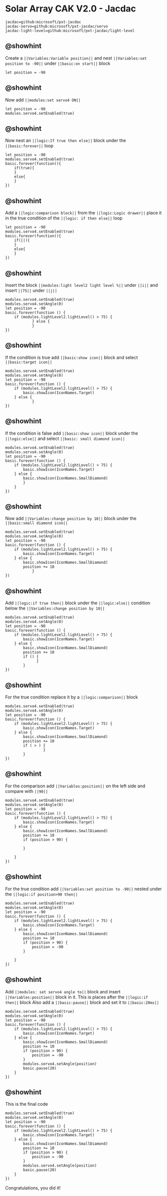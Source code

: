 # Solar Array CAK V2.0 - Jacdac

```package
jacdac=github:microsoft/pxt-jacdac
jacdac-servo=github:microsoft/pxt-jacdac/servo
jacdac-light-level=github:microsoft/pxt-jacdac/light-level
```
## @showhint
Create a ``||Variables:Variable position||`` and nest ``||Variables:set position to -90||`` 
under ``||basic:on start||`` block
```blocks
let position = -90
```

## @showhint
Now add ``||modules:set servo4 ON||``
```blocks
let position = -90
modules.servo4.setEnabled(true)
```
## @showhint
Now nest an ``||logic:If true then else||`` block under the ``||basic:forever||`` loop
```blocks
let position = -90
modules.servo4.setEnabled(true)
basic.forever(function(){
    if(true){
    }
    else{
    }
})
```
## @showhint
Add a ``||logic:comparison block||`` from the ``||logic:Logic drawer||`` place it in the true
condition of the ``||logic: if then else||`` loop
```blocks
let position = -90
modules.servo4.setEnabled(true)
basic.forever(function(){
    if(||){
    }
    else{
    }
})
```
## @showhint
Insert the block ``||modules:light level2 light level %||`` under ``||i||``
and insert ``||75||`` under ``||j||``
```blocks
modules.servo4.setEnabled(true)
modules.servo4.setAngle(0)
let position = -90
basic.forever(function () {
    if (modules.lightLevel2.lightLevel() > 75) {
            } else {
            }
})
```
## @showhint
If the condition is true add ``||basic:show icon||`` block and 
select ``||basic:target icon||``
```blocks
modules.servo4.setEnabled(true)
modules.servo4.setAngle(0)
let position = -90
basic.forever(function () {
    if (modules.lightLevel2.lightLevel() > 75) {
        basic.showIcon(IconNames.Target)
    } else {
            }
})
```
## @showhint
If the condition is false add ``||basic:show icon||`` block under the 
``||logic:else||`` and select ``||basic: small diamond icon||``
```blocks
modules.servo4.setEnabled(true)
modules.servo4.setAngle(0)
let position = -90
basic.forever(function () {
    if (modules.lightLevel2.lightLevel() > 75) {
        basic.showIcon(IconNames.Target)
    } else {
        basic.showIcon(IconNames.SmallDiamond)
        }
    }
})
```

## @showhint
Now add ``||Variables:change position by 10||`` block under 
the ``||basic:small diamond icon||``
```blocks
modules.servo4.setEnabled(true)
modules.servo4.setAngle(0)
let position = -90
basic.forever(function () {
    if (modules.lightLevel2.lightLevel() > 75) {
        basic.showIcon(IconNames.Target)
    } else {
        basic.showIcon(IconNames.SmallDiamond)
        position += 10
            }
})
```

## @showhint
Add ``||logic:if true then||`` block under the 
``||logic:else||`` condition below the 
``||Variables:change position by 10||``
```blocks
modules.servo4.setEnabled(true)
modules.servo4.setAngle(0)
let position = -90
basic.forever(function () {
    if (modules.lightLevel2.lightLevel() > 75) {
        basic.showIcon(IconNames.Target)
    } else {
        basic.showIcon(IconNames.SmallDiamond)
        position += 10
        if () {
              }
        }
})
```
## @showhint
For the true condition replace it by a ``||logic:comparison||`` block
```blocks
modules.servo4.setEnabled(true)
modules.servo4.setAngle(0)
let position = -90
basic.forever(function () {
    if (modules.lightLevel2.lightLevel() > 75) {
        basic.showIcon(IconNames.Target)
    } else {
        basic.showIcon(IconNames.SmallDiamond)
        position += 10
        if ( > ) {
                 }
        }
})
```
## @showhint
For the comparison add ``||Variables:position||`` on the left side and 
compare with ``||90||``
```blocks
modules.servo4.setEnabled(true)
modules.servo4.setAngle(0)
let position = -90
basic.forever(function () {
    if (modules.lightLevel2.lightLevel() > 75) {
        basic.showIcon(IconNames.Target)
    } else {
        basic.showIcon(IconNames.SmallDiamond)
        position += 10
        if (position > 90) {
            
        }
        
    }
})
```
## @showhint
For the true condition add ``||Variables:set position to -90||`` 
nested under the ``||logic:if position>90 then||``
```blocks
modules.servo4.setEnabled(true)
modules.servo4.setAngle(0)
let position = -90
basic.forever(function () {
    if (modules.lightLevel2.lightLevel() > 75) {
        basic.showIcon(IconNames.Target)
    } else {
        basic.showIcon(IconNames.SmallDiamond)
        position += 10
        if (position > 90) {
            position = -90
        }
        
    }
})
```
## @showhint
Add ``||modules: set servo4 angle to||`` block and insert ``||Variables:position||`` 
block in it. This is places after the ``||logic:if then||`` block 
Also add a ``||basic:pause||`` block and set it to ``||basic:20ms||``
```blocks
modules.servo4.setEnabled(true)
modules.servo4.setAngle(0)
let position = -90
basic.forever(function () {
    if (modules.lightLevel2.lightLevel() > 75) {
        basic.showIcon(IconNames.Target)
    } else {
        basic.showIcon(IconNames.SmallDiamond)
        position += 10
        if (position > 90) {
            position = -90
        }
        modules.servo4.setAngle(position)
        basic.pause(20)
    }
})
```
## @showhint
This is the final code
```blocks
modules.servo4.setEnabled(true)
modules.servo4.setAngle(0)
let position = -90
basic.forever(function () {
    if (modules.lightLevel2.lightLevel() > 75) {
        basic.showIcon(IconNames.Target)
    } else {
        basic.showIcon(IconNames.SmallDiamond)
        position += 10
        if (position > 90) {
            position = -90
        }
        modules.servo4.setAngle(position)
        basic.pause(20)
    }
})
```

Congratulations, you did it!